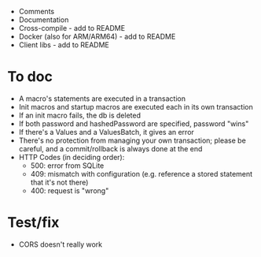 - Comments
- Documentation
- Cross-compile - add to README
- Docker (also for ARM/ARM64) - add to README
- Client libs - add to README

# To doc

- A macro's statements are executed in a transaction
- Init macros and startup macros are executed each in its own transaction
- If an init macro fails, the db is deleted
- If both password and hashedPassword are specified, password "wins"
- If there's a Values and a ValuesBatch, it gives an error
- There's no protection from managing your own transaction; please be careful,
  and a commit/rollback is always done at the end
- HTTP Codes (in deciding order):
  - 500: error from SQLite
  - 409: mismatch with configuration (e.g. reference a stored statement that it's not there)
  - 400: request is "wrong"

# Test/fix

- CORS doesn't really work